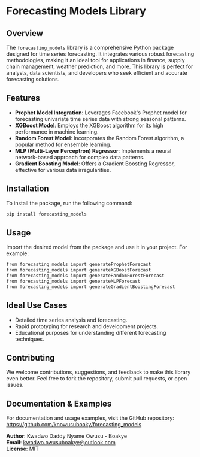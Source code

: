 # Forecasting Models Library

## Overview
The `forecasting_models` library is a comprehensive Python package designed for time series forecasting. It integrates various robust forecasting methodologies, making it an ideal tool for applications in finance, supply chain management, weather prediction, and more. This library is perfect for analysts, data scientists, and developers who seek efficient and accurate forecasting solutions.

## Features
- **Prophet Model Integration**: Leverages Facebook's Prophet model for forecasting univariate time series data with strong seasonal patterns.
- **XGBoost Model**: Employs the XGBoost algorithm for its high performance in machine learning.
- **Random Forest Model**: Incorporates the Random Forest algorithm, a popular method for ensemble learning.
- **MLP (Multi-Layer Perceptron) Regressor**: Implements a neural network-based approach for complex data patterns.
- **Gradient Boosting Model**: Offers a Gradient Boosting Regressor, effective for various data irregularities.

## Installation
To install the package, run the following command:

```bash
pip install forecasting_models
```

## Usage
Import the desired model from the package and use it in your project. For example:

```bash
from forecasting_models import generateProphetForecast
from forecasting_models import generateXGBoostForecast
from forecasting_models import generateRandomForestForecast
from forecasting_models import generateMLPForecast
from forecasting_models import generateGradientBoostingForecast
```

## Ideal Use Cases
- Detailed time series analysis and forecasting.
- Rapid prototyping for research and development projects.
- Educational purposes for understanding different forecasting techniques.

## Contributing
We welcome contributions, suggestions, and feedback to make this library even better. Feel free to fork the repository, submit pull requests, or open issues.

## Documentation & Examples
For documentation and usage examples, visit the GitHub repository: https://github.com/knowusuboaky/forecasting_models

**Author**: Kwadwo Daddy Nyame Owusu - Boakye\
**Email**: kwadwo.owusuboakye@outlook.com\
**License**: MIT
